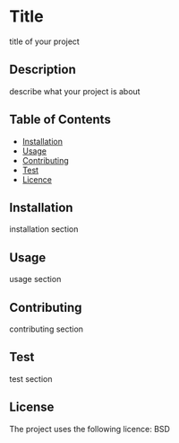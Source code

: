 # Title
title of your project
      
## Description
describe what your project is about
      
## Table of Contents
          
* [Installation](#Installation)
* [Usage](#Usage)
* [Contributing](#Contributing)
* [Test](#Test)
* [Licence](#Licence)
     
## Installation
installation section
    
## Usage
usage section
      
## Contributing
contributing section

## Test
test section
     
## License
         
The project uses the following licence: BSD